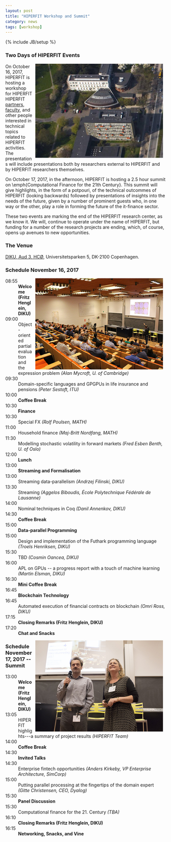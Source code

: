 ```yaml
---
layout: post
title: "HIPERFIT Workshop and Summit"
category: news
tags: [workshop]
---
```

{% include JB/setup %}

### Two Days of HIPERFIT Events

<img alt="Workshop picture" align="right" hspace="10" width="400" src="/images/hco.jpg">

On October 16, 2017, HIPERFIT is hosting a workshop for HIPERFIT
HIPERFIT [partners](/partners.html), [faculty](/people.html), and
other people interested in technical topics related to HIPERFIT
activities. The presentations will include presentations both by
researchers external to HIPERFIT and by HIPERFIT researchers
themselves.

On October 17, 2017, in the afternoon, HIPERFIT is hosting a 2.5 hour
summit on \emph{Computational Finance for the 21th Century}. This
summit will give highlights, in the form of a potpouri, of the
technical outcommes of HIPERFIT (looking backwards) followed by
presentations of insights into the needs of the future, given by a
number of prominent guests who, in one way or the other, play a role
in forming the future of the it-finance sector.

These two events are marking the end of the HIPERFIT research center,
as we know it. We will, continue to operate under the name of
HIPERFIT, but funding for a number of the research projects are
ending, which, of course, opens up avenues to new opportunities.

### The Venue

[DIKU, Aud 3, HCØ](http://www.diku.dk/), Universitetsparken 5, DK-2100 Copenhagen.

### Schedule November 16, 2017

<img alt="Workshop picture" align="right" hspace="10" width="400" src="/images/Salen.jpg">
<dl class='event'>
<dt>08:55</dt><dd><b>Welcome (Fritz Henglein, DIKU)</b></dd>

<dt>09:00</dt><dd>Object-oriented partial evaluation and the expression problem <i>(Alan Mycroft, U. of Cambridge)</i></dd>
<dt>09:30</dt><dd>Domain-specific languages and GPGPUs in life insurance and pensions <i>(Peter Sestoft, ITU)</i></dd>

<dt>10:00</dt><dd><b>Coffee Break</b></dd>

<dt>10:30</dt><dd><b>Finance</b></dd>
<dt>10:30</dt><dd>Special FX <i>(Rolf Poulsen, MATH)</i></dd>
<dt>11:00</dt><dd>Household finance <i>(Maj-Britt Nordfang, MATH)</i></dd>
<dt>11:30</dt><dd>Modelling stochastic volatility in forward markets <i>(Fred Esben Benth, U. of Oslo)</i></dd>

<dt>12:00</dt><dd><b>Lunch</b></dd>

<dt>13:00</dt><dd><b>Streaming and Formalisation</b></dd>
<dt>13:00</dt><dd>Streaming data-parallelism <i>(Andrzej Filinski, DIKU)</i></dd>
<dt>13:30</dt><dd>Streaming <i>(Aggelos Biboudis, École Polytechnique Fédérale de Lausanne)</i></dd>
<dt>14:00</dt><dd>Nominal techniques in Coq <i>(Danil Annenkov, DIKU)</i></dd>

<dt>14:30</dt><dd><b>Coffee Break</b></dd>

<dt>15:00</dt><dd><b>Data-parallel Programming</b></dd>
<dt>15:00</dt><dd>Design and implementation of the Futhark programming language <i>(Troels Henriksen, DIKU)</i></dd>
<dt>15:30</dt><dd>TBD <i>(Cosmin Oancea, DIKU)</i></dd>
<dt>16:00</dt><dd>APL on GPUs -- a progress report with a touch of machine learning <i>(Martin Elsman, DIKU)</i></dd>

<dt>16:30</dt><dd><b>Mini Coffee Break</b></dd>

<dt>16:45</dt><dd><b>Blockchain Technology</b></dd>
<dt>16:45</dt><dd>Automated execution of financial contracts on blockchain <i>(Omri Ross, DIKU)</i></dd>

<dt>17:15</dt><dd><b>Closing Remarks (Fritz Henglein, DIKU)</b></dd>


<dt>17:20</dt><dd><b>Chat and Snacks</b></dd>


</dl>


<img alt="Workshop picture" align="right" hspace="10" width="400" src="/images/WelcomeFritzInge.jpg">

### Schedule November 17, 2017 -- Summit

<dl class='event'>
<dt>13:00</dt><dd><b>Welcome (Fritz Henglein, DIKU)</b></dd>

<dt>13:05</dt><dd>HIPERFIT highlights---a summary of project results <i>(HIPERFIT Team)</i></dd>

<dt>14:00</dt><dd><b>Coffee Break</b></dd>

<dt>14:30</dt><dd><b>Invited Talks</b></dd>
<dt>14:30</dt><dd>Enterprise fintech opportunities <i>(Anders Kirkeby, VP Enterprise Architecture, SimCorp)</i></dd>
<dt>15:00</dt><dd>Putting parallel processing at the fingertips of the domain expert <i>(Gitte Christensen, CEO, Dyalog)</i></dd>
<dt>15:30</dt><dd><b>Panel Discussion</b></dd>
<dt>15:30</dt><dd>Computational finance for the 21. Century <i>(TBA)</i></dd>

<dt>16:10</dt><dd><b>Closing Remarks (Fritz Henglein, DIKU)</b></dd>


<dt>16:15</dt><dd><b>Networking, Snacks, and Vine</b></dd>


</dl>
